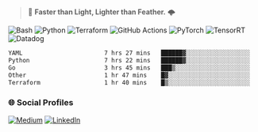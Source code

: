 > :rocket: **Faster than Light, Lighter than Feather.** 🌩️

![Bash](https://img.shields.io/badge/bash-%23121011.svg?style=for-the-badge&logo=gnu-bash&logoColor=white)
![Python](https://img.shields.io/badge/python-3670A0?style=for-the-badge&logo=python&logoColor=ffdd54)
![Terraform](https://img.shields.io/badge/terraform-%235835CC.svg?style=for-the-badge&logo=terraform&logoColor=white)
![GitHub Actions](https://img.shields.io/badge/Github%20Actions-%232671E5.svg?style=for-the-badge&logo=githubactions&logoColor=white)
![PyTorch](https://img.shields.io/badge/torch-%23EE4C2C.svg?style=for-the-badge&logo=pytorch&logoColor=white)
![TensorRT](https://img.shields.io/badge/tensorrt-%234A7C12.svg?style=for-the-badge&logo=nvidia&logoColor=white)
![Datadog](https://img.shields.io/badge/datadog-%23632CA6.svg?style=for-the-badge&logo=datadog&logoColor=white)

  
<!--START_SECTION:waka-->

```txt
YAML                       7 hrs 27 mins   ██████▓░░░░░░░░░░░░░░░░░░   26.50 %
Python                     7 hrs 22 mins   ██████▓░░░░░░░░░░░░░░░░░░   26.18 %
Go                         3 hrs 45 mins   ███▒░░░░░░░░░░░░░░░░░░░░░   13.32 %
Other                      1 hr 47 mins    █▓░░░░░░░░░░░░░░░░░░░░░░░   06.36 %
Terraform                  1 hr 40 mins    █▒░░░░░░░░░░░░░░░░░░░░░░░   05.96 %
```

<!--END_SECTION:waka-->

### 🌐 Social Profiles

<a href="https://medium.com/@shinjeongtae">![Medium](https://img.shields.io/badge/Medium-12100E?style=for-the-badge&logo=medium&logoColor=white)</a> <a href="https://www.linkedin.com/in/jungtae-shin-3137781a8/">![LinkedIn](https://img.shields.io/badge/linkedin-%230077B5.svg?style=for-the-badge&logo=linkedin&logoColor=white)</a>
